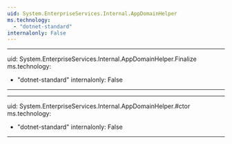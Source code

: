 ```yaml
---
uid: System.EnterpriseServices.Internal.AppDomainHelper
ms.technology: 
  - "dotnet-standard"
internalonly: False
---
```


---
uid: System.EnterpriseServices.Internal.AppDomainHelper.Finalize
ms.technology: 
  - "dotnet-standard"
internalonly: False
---

---
uid: System.EnterpriseServices.Internal.AppDomainHelper.#ctor
ms.technology: 
  - "dotnet-standard"
internalonly: False
---

